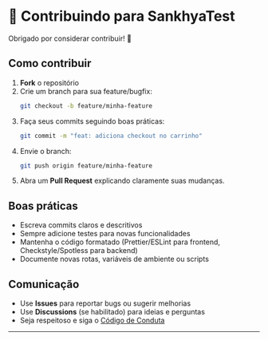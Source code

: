 # 🤝 Contribuindo para SankhyaTest

Obrigado por considerar contribuir! 🚀

## Como contribuir

1. **Fork** o repositório  
2. Crie um branch para sua feature/bugfix:
   ```bash
   git checkout -b feature/minha-feature
   ```
3. Faça seus commits seguindo boas práticas:
   ```bash
   git commit -m "feat: adiciona checkout no carrinho"
   ```
4. Envie o branch:
   ```bash
   git push origin feature/minha-feature
   ```
5. Abra um **Pull Request** explicando claramente suas mudanças.

## Boas práticas

- Escreva commits claros e descritivos  
- Sempre adicione testes para novas funcionalidades  
- Mantenha o código formatado (Prettier/ESLint para frontend, Checkstyle/Spotless para backend)  
- Documente novas rotas, variáveis de ambiente ou scripts  

## Comunicação

- Use **Issues** para reportar bugs ou sugerir melhorias  
- Use **Discussions** (se habilitado) para ideias e perguntas  
- Seja respeitoso e siga o [Código de Conduta](./CODE_OF_CONDUCT.md)  

---
